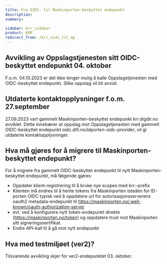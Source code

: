 ```yaml
---
title: Fra OIDC- til Maskinporten-beskyttet endepunkt
description:
summary:

sidebar: krr_sidebar
product: KRR
redirect_from: /krr_oidc_til_mp
---
```



## Avvikling av Oppslagstjenesten sitt OIDC-beskyttet endepunkt 04. oktober
F.o.m. 04.10.2023 er det ikke lenger mulig å kalle Oppslagstjenesten med OIDC-beskyttet endepunkt. Slike oppslag vil bli avvist.  

## Utdaterte kontaktopplysninger f.o.m. 27.september
27.09.2023 vart gammelt Maskinporten-beskyttet endepunkt krr.digdir.no avviklet. Dette innebærer at oppslag mot Oppslagstjenesten med gammelt OIDC-beskyttet endepunkt oidc.difi.no/idporten-oidc-provider, vil gi utdaterte kontaktopplysninger.

## Hva må gjøres for å migrere til Maskinporten-beskyttet endepunkt?
For å migrere fra gammelt OIDC-beskyttet endepunkt til nytt Maskinporten-beskyttet endepunkt, må følgende gjøres:

- Oppdater klient-registrering til å bruke nye scopes med krr:-prefix
- Klienten må endres til å hente tokens fra Maskinporten isteden for ID-porten OIDC
typisk ved å oppdatere url for autorisasjonsserverens oauth2 metadata-endepunkt til https://maskinporten.no/.well-known/oauth-authorization-server
- evt. ved å konfigurere nytt token-endepunkt direkte (https://maskinporten.no/token) og oppdatere trust mot Maskinporten sitt signeringssertifikat.
- Endre API-kall til å gå mot nytt endepunkt
  
## Hva med testmiljøet (ver2)?
Tilsvarende avvikling skjer for ver2-endepunktet 03. oktober. 
